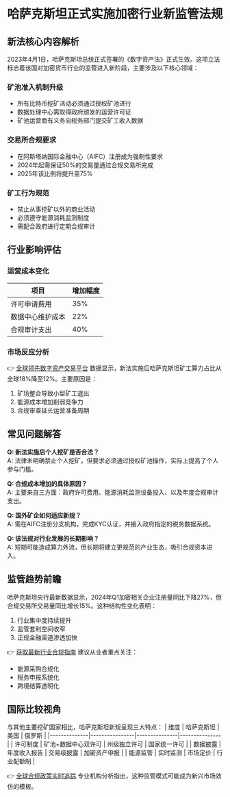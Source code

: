 # 哈萨克斯坦正式实施加密行业新监管法规

## 新法核心内容解析

2023年4月1日，哈萨克斯坦总统正式签署的《数字资产法》正式生效。这项立法标志着该国对加密货币行业的监管进入新阶段，主要涉及以下核心领域：

### 矿池准入机制升级
- 所有比特币挖矿活动必须通过授权矿池进行
- 数据处理中心需取得政府颁发的运营许可证
- 矿池运营商有义务向税务部门提交矿工收入数据

### 交易所合规要求
- 在阿斯塔纳国际金融中心（AIFC）注册成为强制性要求
- 2024年起需保证50%的交易量通过合规交易所完成
- 2025年该比例将提升至75%

### 矿工行为规范
- 禁止从事挖矿以外的商业活动
- 必须遵守能源消耗监测制度
- 需配合政府进行定期合规审计

## 行业影响评估

### 运营成本变化
| 项目                | 增加幅度 |
|---------------------|----------|
| 许可申请费用        | 35%      |
| 数据中心维护成本    | 22%      |
| 合规审计支出        | 40%      |

### 市场反应分析
👉 [全球领先数字资产交易平台](https://bit.ly/okx_welcome) 数据显示，新法实施后哈萨克斯坦矿工算力占比从全球18%降至12%。主要原因是：
1. 矿场整合导致小型矿工退出
2. 能源成本增加削弱竞争力
3. 合规审查延长运营准备周期

## 常见问题解答

**Q: 新法实施后个人挖矿是否合法？**  
A: 法律未明确禁止个人挖矿，但要求必须通过授权矿池操作，实际上提高了个人参与门槛。

**Q: 合规成本增加的具体原因？**  
A: 主要来自三方面：政府许可费用、能源消耗监测设备投入、以及年度合规审计支出。

**Q: 国外矿企如何适应新规？**  
A: 需在AIFC注册分支机构，完成KYC认证，并接入政府指定的税务数据系统。

**Q: 该法规对行业发展的长期影响？**  
A: 短期可能造成算力外流，但长期将建立更规范的产业生态，吸引合规资本进入。

## 监管趋势前瞻

哈萨克斯坦央行最新数据显示，2024年Q1加密相关企业注册量同比下降27%，但合规交易所交易量同比增长15%。这种结构性变化表明：

1. 行业集中度持续提升
2. 监管套利空间收窄
3. 正规金融渠道渗透加快

👉 [获取最新行业合规指南](https://bit.ly/okx_welcome) 建议从业者重点关注：
- 能源采购合规化
- 税务申报系统化
- 跨境结算透明化

## 国际比较视角

与其他主要挖矿国家相比，哈萨克斯坦新规呈现三大特点：
| 维度         | 哈萨克斯坦      | 美国          | 俄罗斯        |
|--------------|----------------|---------------|---------------|
| 许可制度     | 矿池+数据中心双许可 | 州级独立许可 | 国家统一许可  |
| 数据披露     | 年度收入报告     | 交易级披露    | 加密资产申报  |
| 能源监管     | 实时监测         | 市场定价      | 行业配额制    |

👉 [全球合规政策实时追踪](https://bit.ly/okx_welcome) 专业机构分析指出，这种监管模式可能成为新兴市场效仿的模板。